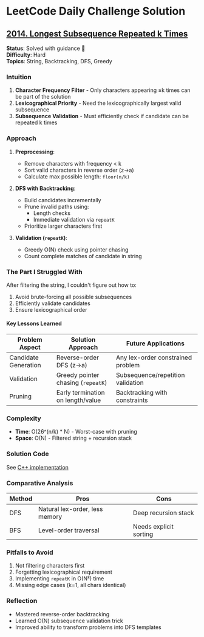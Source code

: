 # LeetCode Daily Challenge Solution

## [2014. Longest Subsequence Repeated k Times](https://leetcode.com/problems/longest-subsequence-repeated-k-times/)

**Status**: Solved with guidance 🧠  
**Difficulty**: Hard  
**Topics**: String, Backtracking, DFS, Greedy

### Intuition
1. **Character Frequency Filter** - Only characters appearing ≥k times can be part of the solution
2. **Lexicographical Priority** - Need the lexicographically largest valid subsequence
3. **Subsequence Validation** - Must efficiently check if candidate can be repeated k times

### Approach
1. **Preprocessing**:
   - Remove characters with frequency < k
   - Sort valid characters in reverse order (z→a)
   - Calculate max possible length: `floor(n/k)`

2. **DFS with Backtracking**:
   - Build candidates incrementally
   - Prune invalid paths using:
     - Length checks
     - Immediate validation via `repeatK`
   - Prioritize larger characters first

3. **Validation (`repeatK`)**:
   - Greedy O(N) check using pointer chasing
   - Count complete matches of candidate in string

### The Part I Struggled With
After filtering the string, I couldn't figure out how to:
1. Avoid brute-forcing all possible subsequences
2. Efficiently validate candidates
3. Ensure lexicographical order

#### Key Lessons Learned
| Problem Aspect       | Solution Approach                  | Future Applications                 |
|----------------------|------------------------------------|-------------------------------------|
| Candidate Generation | Reverse-order DFS (z→a)            | Any lex-order constrained problem   |
| Validation           | Greedy pointer chasing (`repeatK`) | Subsequence/repetition validation   |
| Pruning              | Early termination on length/value  | Backtracking with constraints       |

### Complexity
- **Time**: O(26^(n/k) * N) - Worst-case with pruning
- **Space**: O(N) - Filtered string + recursion stack

### Solution Code
See [C++ implementation](./Longest_Subsequence_Repeated_k_Times.cpp)

### Comparative Analysis
| Method | Pros                          | Cons                          |
|--------|-------------------------------|-------------------------------|
| DFS    | Natural lex-order, less memory | Deep recursion stack         |
| BFS    | Level-order traversal          | Needs explicit sorting       |

### Pitfalls to Avoid
1. Not filtering characters first
2. Forgetting lexicographical requirement
3. Implementing `repeatK` in O(N²) time
4. Missing edge cases (k=1, all chars identical)

### Reflection
- Mastered reverse-order backtracking
- Learned O(N) subsequence validation trick
- Improved ability to transform problems into DFS templates